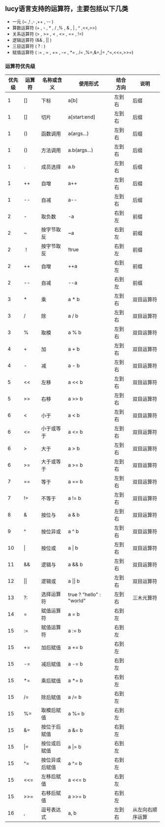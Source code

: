
## **lucy语言支持的运算符，主要包括以下几类** 

* 一元 (~ ,! ,- ,++ , -- )
* 算数运算符 (+ , - , * , / ,% , & , | , ^ ,<<,>>)
* 关系运算符 (> , >= , < , <= , == , !=)
* 逻辑运算符 (&& , || )
* 三目运算符 ( ? : )
* 赋值运算符 ( := , = , += , -= , *= , /= ,%=,&=,|= ,^=,<<=,>>=)


### **运算符优先级** 
 
|  优先级  |运算符    |名称或含义    |   使用形式 |结合方向    |说明    |     
| --- | --- | --- | --- | --- | --- |  
|  1  |  []  |  下标  | a[b]   |   左到右 |后缀    |
|  1  |  []  |  切片  | a[start:end]   |   左到右 |   后缀 |
|  1  |  ()  |函数调用     | a(args...)    |    左到右|后缀    |   
|  1  |  ()  |方法调用     | a.b(args...)    |    左到右|  后缀  |   
| 1    |  .  |  成员选择   | a.b    |   左到右 |后缀    |    
| 1    |  ++  | 自增   | a++   |   左到右 |后缀 |   
| 1    |  -- |  自减   | a--    |   左到右 |后缀    |   
|    2| -   |   取负数 |  -a   |  右到左   |    前缀|    
|    2|  ~  | 按字节取反    |  ~a | 右到左   |前缀  |    
|    2|  ！  | 按字节取反    |  !true   |   右到左 |  前缀  |   
|    2|  ++  | 自增    |  ++a   |   右到左 |   前缀|   
|    2|  --  | 自减    |  --a    |   右到左 | 前缀   |
|    3|  *  | 乘    |  a * b  |   左到右 |  双目运算符  |   
|   3 |  /  | 除    |  a / b   |   左到右 |   双目运算符 |   
|    3|  %  | 取模   |  a % b    |    左到右 |   双目运算符 |
|    4|  +  | 加   |  a + b  |   左到右 |   双目运算符  |   
|   4 |  -  | 减   |  a - b   |   左到右 |  双目运算符  |   
|  5|  <<  |左移   |  a << b  |   左到右 |    双目运算符|   
|   5 |  >> | 右移  |  a >> b   |   左到右 |   双目运算符 |   
|  6|  <  |小于   |  a < b  |   左到右 |  双目运算符  |   
|  6  |  <= | 小于或等于  |  a <= b   |   左到右 |   双目运算符 |   
|  6|  >  |大于   |  a > b  |   左到右 | 双目运算符   |   
|   6 |  >= | 大于或等于  |  a >= b   |   左到右 |   双目运算符 |   
|  7|  ==  |等于   |  a == b  |   左到右 |   双目运算符 |   
|   7 |  != | 不等于  |  a != b   |   左到右 |  双目运算符  |   
|  8 |  & | 按位与  |  a & b   |   左到右 |   双目运算符 |   
|   9 |  ^ | 按位异或  |  a ^ b   |   左到右 |    双目运算符|   
|   10 |  \|   | 按位或  |  a \| b   |   左到右 |   双目运算符 |   
|   11 |  &&   | 逻辑与  |  a && b   |   左到右 |    双目运算符| 
|   12 |  \|\|   | 逻辑或  |  a \|\| b   |   左到右 | 双目运算符   | 
|   13 | ?:  | 选择运算符  |  true ? "hello" : "world"   |   左到右 |  三木元算符  | 
|   14 | =  |赋值运算符 |  a = b   |   右到左 |    | 
|   15 | :=  |赋值运算符 |  a := b   | 右到左 |    | 
|   15 | +=  |加后赋值  |  a += b   |   右到左 |    | 
|   15 | -=  |减后赋值 |  a -= b   |   右到左 |    | 
|   15 | \*=  |乘后赋值 |  a \*= b   |   右到左|    | 
|   15 | /=  |除后赋值 |  a \/= b   | 右到左 |    | 
|   15 | %=  |取模后赋值 |  a %= b   |   右到左 |    | 
|   15 | &=  |按位于后赋值 |  a &= b   |   右到左 |    | 
|   15 | \|=  |按位或后赋值 |  a \|= b   |   右到左 |    
|   15 | ^=  |按位异或后赋值 |  a ^= b   |  右到左 |   
|   15 | <<=  |左移后赋值 |  a <<= b   |   右到左|    | 
|   15 | >>=  |右移后赋值 |  a >>= b   |  右到左 |    
 |   16 | ,  |逗号表达式 |  a, b   |   左到右 |    从左向右顺序运算|